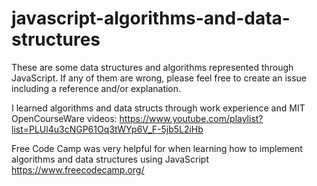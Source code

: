 # javascript-algorithms-and-data-structures
These are some data structures and algorithms represented through JavaScript.
If any of them are wrong, please feel free to create an issue including a reference and/or explanation.

I learned algorithms and data structs through work experience and MIT OpenCourseWare videos:
https://www.youtube.com/playlist?list=PLUl4u3cNGP61Oq3tWYp6V_F-5jb5L2iHb

Free Code Camp was very helpful for when learning how to implement algorithms and data structures
using JavaScript
https://www.freecodecamp.org/
